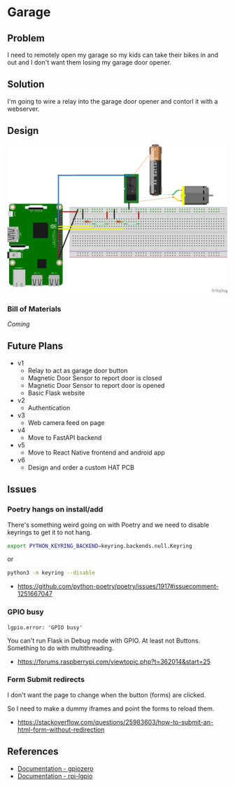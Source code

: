 # Garage

## Problem

I need to remotely open my garage so my kids can take their bikes in and out and I don't want them losing my garage door opener.

## Solution

I'm going to wire a relay into the garage door opener and contorl it with a webserver.

## Design

![breadboard model](Garage_bb.png)

### Bill of Materials

_Coming_

## Future Plans

- v1
  - Relay to act as garage door button
  - Magnetic Door Sensor to report door is closed
  - Magnetic Door Sensor to report door is opened
  - Basic Flask website
- v2
  - Authentication
- v3
  - Web camera feed on page
- v4
  - Move to FastAPI backend
- v5
  - Move to React Native frontend and android app
- v6
  - Design and order a custom HAT PCB

## Issues

### Poetry hangs on install/add

There's something weird going on with Poetry and we need to disable keyrings to get it to not hang.

```bash
export PYTHON_KEYRING_BACKEND=keyring.backends.null.Keyring
```

or

```bash
python3 -m keyring --disable
```

- https://github.com/python-poetry/poetry/issues/1917#issuecomment-1251667047

### GPIO busy

```
lgpio.error: 'GPIO busy'
```

You can't run Flask in Debug mode with GPIO. At least not Buttons. Something to do with multithreading.

- https://forums.raspberrypi.com/viewtopic.php?t=362014&start=25

### Form Submit redirects

I don't want the page to change when the button (forms) are clicked.

So I need to make a dummy iframes and point the forms to reload them.

- https://stackoverflow.com/questions/25983603/how-to-submit-an-html-form-without-redirection

## References

- [Documentation - gpiozero](https://gpiozero.readthedocs.io/en/stable/index.html)
- [Documentation - rpi-lgpio](https://rpi-lgpio.readthedocs.io/en/release-0.4/index.html)